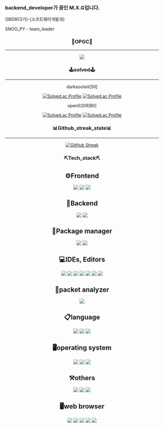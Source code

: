 ### backend_developer가 꿈인 M.X.G입니다.


GBSW(3기)-{소프트웨어개발과}

SNOO_PY - team_leader

<div align="center">
  
### 📠OPGC📠
-------------------------------

<a href="https://opgc.me/#/users/Leehomin11" target="_blank"><img src="https://api.opgc.me/githubs/users/Leehomin11/tag/?theme=basic" /></a>
  
### 🕹️solved🕹️
-------------------------------

darksoulsiii[SII]

[![Solved.ac Profile](http://mazassumnida.wtf/api/v2/generate_badge?boj=darksoulsiii)](https://solved.ac/darksoulsiii/)
[![Solved.ac Profile](http://mazassumnida.wtf/api/generate_badge?boj=darksoulsiii)](https://solved.ac/darksoulsiii)

open0209[BII]
  
[![Solved.ac Profile](http://mazassumnida.wtf/api/v2/generate_badge?boj=open0209)](https://solved.ac/open0209/)
[![Solved.ac Profile](http://mazassumnida.wtf/api/generate_badge?boj=open0209)](https://solved.ac/open0209)
  
  
### 📊Github_streak_state📊
-------------------------------
  
[![GitHub Streak](https://github-readme-streak-stats.herokuapp.com/?user=Leehomin11&theme=swift)](https://git.io/streak-stats)
  
### ⛏️Tech_stack⛏️
  
⚙️Frontend
-------------------------------
  
<img src="https://img.shields.io/badge/html5-white.svg?style=for-the-badge&logo=html5&logoColor=23E34F26" />
<img src="https://img.shields.io/badge/css3-white.svg?style=for-the-badge&logo=css3&logoColor=1572B6" />
<img src="https://img.shields.io/badge/next.js-white.svg?style=for-the-badge&logo=next.js&logoColor=black" />
  
  
  

🔩Backend
-------------------------------

<img src="https://img.shields.io/badge/Node.js-black?style=for-the-badge&logo=nodedotjs&logoColor=339933" />
<img src="https://img.shields.io/badge/Express-white?style=for-the-badge&logo=express&logoColor=black" />
  
  
  
  
🔧Package manager 
-------------------------------
  
<img src="https://img.shields.io/badge/npm-CB3837?style=for-the-badge&logo=npm&logoColor=white" />
<img src="https://img.shields.io/badge/anaconda-white?style=for-the-badge&logo=anaconda&logoColor=44A833" />
  
  
💻IDEs, Editors
-------------------------------

<img src="https://img.shields.io/badge/clion-white?style=for-the-badge&logo=clion&logoColor=black" />
<img src="https://img.shields.io/badge/intellij_idea-white?style=for-the-badge&logo=intellijidea&logoColor=black" />
<img src="https://img.shields.io/badge/pycharm-white?style=for-the-badge&logo=pycharm&logoColor=black" />
<img src="https://img.shields.io/badge/webstorm-white?style=for-the-badge&logo=webstorm&logoColor=black" />
<img src="https://img.shields.io/badge/visualstudiocode-white?style=for-the-badge&logo=visualstudiocode&logoColor=007ACC" />
<img src="https://img.shields.io/badge/xcode-white?style=for-the-badge&logo=xcode&logoColor=147EFB" />
<img src="https://img.shields.io/badge/eclipseide-orange?style=for-the-badge&logo=eclipseide&logoColor=2C2255" />
  
🔐packet analyzer
-------------------------------
  
<img src="https://img.shields.io/badge/wireshark-gray?style=for-the-badge&logo=wireshark&logoColor=darkblue" />
  
📋language
-------------------------------
  
<img src="https://img.shields.io/badge/c-%2300599C.svg?style=for-the-badge&logo=c&logoColor=white" />
<img src="https://img.shields.io/badge/python-3670A0?style=for-the-badge&logo=python&logoColor=ffdd54" />
<img src="https://img.shields.io/badge/javascript-%23323330.svg?style=for-the-badge&logo=javascript&logoColor=%23F7DF1E" />
  
🖥️operating system  
--------------------------------

<img src="https://img.shields.io/badge/mac%20os-white?style=for-the-badge&logo=apple&logoColor=black" />
<img src="https://img.shields.io/badge/Windows-0078D6?style=for-the-badge&logo=windows&logoColor=white" />
<img src="https://img.shields.io/badge/kalilinux-557C94?style=for-the-badge&logo=kalilinux&logoColor=black" /> 
  
⚒️others
---------------------------------
  
<img src="https://img.shields.io/badge/docker-2496ED?style=for-the-badge&logo=docker&logoColor=white" />
<img src="https://img.shields.io/badge/jupyter-white?style=for-the-badge&logo=jupyter&logoColor=F37626" />  
<img src="https://img.shields.io/badge/notion-black?style=for-the-badge&logo=notion&logoColor=white" /> 

🖥️web browser
---------------------------------
  
<img src="https://img.shields.io/badge/google-4285F4?style=for-the-badge&logo=google&logoColor=white" />
<img src="https://img.shields.io/badge/chrome-4285F4?style=for-the-badge&logo=googlechrome&logoColor=white" />
<img src="https://img.shields.io/badge/safari-white?style=for-the-badge&logo=safari&logoColor=blue" />
<img src="https://img.shields.io/badge/firefox-black?style=for-the-badge&logo=firefoxbrowser&logoColor=FF7139" />
<img src="https://img.shields.io/badge/brave-white?style=for-the-badge&logo=brave&logoColor=FB542B" />
  
</div>
